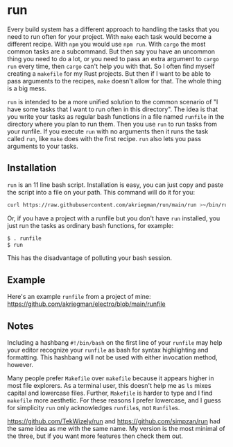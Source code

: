 # run
Every build system has a different approach to handling the tasks that you need to run often for your project. With `make` each task would become a different recipe. With `npm` you would use `npm run`. With `cargo` the most common tasks are a subcommand. But then say you have an uncommon thing you need to do a lot, or you need to pass an extra argument to `cargo run` every time, then `cargo` can't help you with that. So I often find myself creating a `makefile` for my Rust projects. But then if I want to be able to pass arguments to the recipes, `make` doesn't allow for that. The whole thing is a big mess.

`run` is intended to be a more unified solution to the common scenario of "I have some tasks that I want to run often in this directory". The idea is that you write your tasks as regular bash functions in a file named `runfile` in the directory where you plan to run them. Then you use `run` to run tasks from your runfile. If you execute `run` with no arguments then it runs the task called `run`, like `make` does with the first recipe. `run` also lets you pass arguments to your tasks.

## Installation

`run` is an 11 line bash script. Installation is easy, you can just copy and paste the script into a file on your path. This command will do it for you:
```bash
curl https://raw.githubusercontent.com/akriegman/run/main/run >~/bin/run ; chmod +x ~/bin/run
```
Or, if you have a project with a runfile but you don't have `run` installed, you just run the tasks as  ordinary bash functions, for example:
```bash
$ . runfile
$ run
```
This has the disadvantage of polluting your bash session.

## Example
Here's an example `runfile` from a project of mine: https://github.com/akriegman/electro/blob/main/runfile

## Notes

Including a hashbang `#!/bin/bash` on the first line of your `runfile` may help your editor recognize your `runfile` as bash for syntax highlighting and formatting. This hashbang will not be used with either invocation method, however.

Many people prefer `Makefile` over `makefile` because it appears higher in most file explorers. As a terminal user, this doesn't help me as `ls` mixes capital and lowercase files. Further, `Makefile` is harder to type and I find `makefile` more aesthetic. For these reasons I prefer lowercase, and I guess for simplicity `run` only acknowledges `runfile`s, not `Runfile`s.

https://github.com/TekWizely/run and https://github.com/simpzan/run had the same idea as me with the same name. My version is the most minimal of the three, but if you want more features then check them out.
